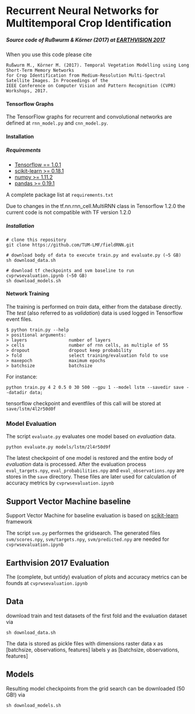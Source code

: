 # Recurrent Neural Networks for Multitemporal Crop Identification

##### Source code of Rußwurm & Körner (2017) at [EARTHVISION 2017](https://www.grss-ieee.org/earthvision2017/)

When you use this code please cite
```
Rußwurm M., Körner M. (2017). Temporal Vegetation Modelling using Long Short-Term Memory Networks
for Crop Identification from Medium-Resolution Multi-Spectral Satellite Images. In Proceedings of the
IEEE Conference on Computer Vision and Pattern Recognition (CVPR) Workshops, 2017.
```

#### Tensorflow Graphs
The TensorFlow graphs for recurrent and convolutional networks are defined at ```rnn_model.py``` and ```cnn_model.py```.

#### Installation

##### Requirements

* [Tensorflow == 1.0.1](https://www.tensorflow.org/)
* [scikit-learn >= 0.18.1](http://scikit-learn.org/stable/)
* [numpy >= 1.11.2](http://www.numpy.org/)
* [pandas >= 0.19.1](http://pandas.pydata.org/)

A complete package list at ```requirements.txt```

<div class="alert alert-warning">
Due to changes in the tf.nn.rnn_cell.MultiRNN class in Tensorflow 1.2.0 the current code is not compatible with TF version 1.2.0
</div>

##### Installation
```
# clone this repository
git clone https://github.com/TUM-LMF/fieldRNN.git

# download body of data to execute train.py and evaluate.py (~5 GB)
sh download_data.sh

# download tf checkpoints and svm baseline to run cvprwsevaluation.ipynb (~50 GB)
sh download_models.sh
```

#### Network Training
The training is performed on *train* data, either from the database directly. The *test* (also referred to as *validation*) data is used logged in Tensorflow event files.

```
$ python train.py --help
> positional arguments:
> layers                number of layers
> cells                 number of rnn cells, as multiple of 55
> dropout               dropout keep probability
> fold                  select training/evaluation fold to use
> maxepoch              maximum epochs
> batchsize             batchsize
```

For instance:
```
python train.py 4 2 0.5 0 30 500 --gpu 1 --model lstm --savedir save --datadir data;
```
tensorflow checkpoint and eventfiles of this call will be stored at ```save/lstm/4l2r50d0f```

### Model Evaluation
The script ```evaluate.py``` evaluates one model based on *evaluation* data.

```
python evaluate.py models/lstm/2l4r50d9f
```
The latest checkpoint of one model is restored and the entire body of *evaluation* data is processed.
After the evaluation process ```eval_targets.npy```, ```eval_probabilities.npy``` and ```eval_observations.npy``` are stores in the ```save``` directory.
These files are later used for calculation of accuracy metrics by ```cvprwsevaluation.ipynb```

## Support Vector Machine baseline
Support Vector Machine for baseline evaluation is based on [scikit-learn](http://scikit-learn.org/stable/) framework

The script ```svm.py``` performes the gridsearch.
The generated files ```svm/scores.npy```, ```svm/targets.npy```,  ```svm/predicted.npy``` are needed for ```cvprwsevaluation.ipynb```

## Earthvision 2017 Evaluation

The (complete, but untidy) evaluation of plots and accuracy metrics can be founds at ```cvprwsevaluation.ipynb```

## Data

download train and test datasets of the first fold and the evaluation dataset via
```
sh download_data.sh
```

The data is stored as pickle files with dimensions 
raster data x as [batchsize, observations, features]
labels y as [batchsize, observations, features]

## Models

Resulting model checkpoints from the grid search can be downloaded (50 GB!) via 
```
sh download_models.sh
```